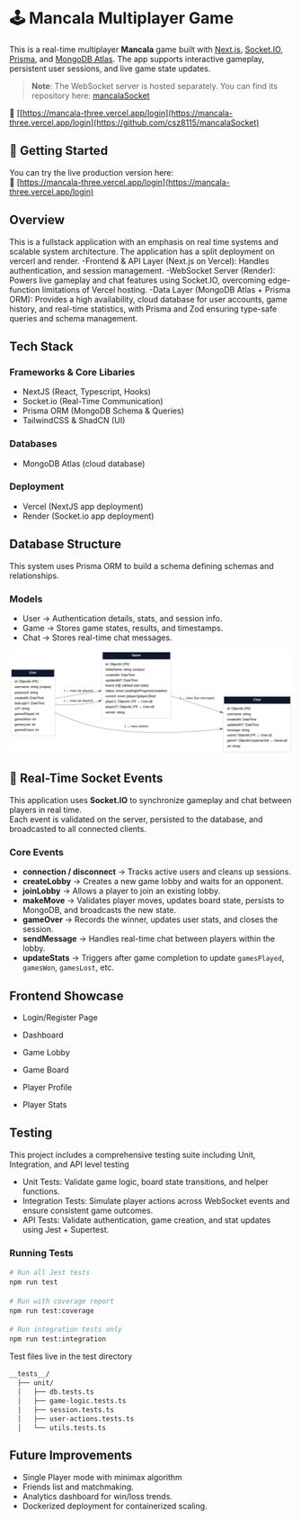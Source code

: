 # 🕹️ Mancala Multiplayer Game

This is a real-time multiplayer **Mancala** game built with [Next.js](https://nextjs.org), [Socket.IO](https://socket.io/), [Prisma](https://www.prisma.io/), and [MongoDB Atlas](https://www.mongodb.com/atlas). The app supports interactive gameplay, persistent user sessions, and live game state updates.

> **Note**: The WebSocket server is hosted separately. You can find its repository here: [mancalaSocket](https://github.com/csz8115/mancalaSocket)

🔗 [[https://mancala-three.vercel.app/login](https://mancala-three.vercel.app/login](https://github.com/csz8115/mancalaSocket)

## 🚀 Getting Started

You can try the live production version here:  
🔗 [https://mancala-three.vercel.app/login](https://mancala-three.vercel.app/login)

## Overview

This is a fullstack application with an emphasis on real time systems and scalable system architecture.
The application has a split deployment on vercerl and render.
-Frontend & API Layer (Next.js on Vercel): Handles authentication, and session management.
-WebSocket Server (Render): Powers live gameplay and chat features using Socket.IO, overcoming edge-function limitations of Vercel hosting.
-Data Layer (MongoDB Atlas + Prisma ORM): Provides a high availability, cloud database for user accounts, game history, and real-time statistics, with Prisma and Zod ensuring type-safe queries and schema management.

## Tech Stack 

### Frameworks & Core Libaries
- NextJS (React, Typescript, Hooks)
- Socket.io (Real-Time Communication)
- Prisma ORM (MongoDB Schema & Queries)
- TailwindCSS & ShadCN (UI)

### Databases
- MongoDB Atlas (cloud database)

### Deployment
- Vercel (NextJS app deployment)
- Render (Socket.io app deployment)

## Database Structure

This system uses Prisma ORM to build a schema defining schemas and relationships.

### Models

- User → Authentication details, stats, and session info.
- Game → Stores game states, results, and timestamps.
- Chat → Stores real-time chat messages.

![Mancala ERD](./src/img/mancala_erd.png)

## 🔌 Real-Time Socket Events

This application uses **Socket.IO** to synchronize gameplay and chat between players in real time.  
Each event is validated on the server, persisted to the database, and broadcasted to all connected clients.

### Core Events

- **connection / disconnect** → Tracks active users and cleans up sessions.  
- **createLobby** → Creates a new game lobby and waits for an opponent.  
- **joinLobby** → Allows a player to join an existing lobby.  
- **makeMove** → Validates player moves, updates board state, persists to MongoDB, and broadcasts the new state.  
- **gameOver** → Records the winner, updates user stats, and closes the session.  
- **sendMessage** → Handles real-time chat between players within the lobby.  
- **updateStats** → Triggers after game completion to update `gamesPlayed`, `gamesWon`, `gamesLost`, etc.  

## Frontend Showcase

- Login/Register Page

- Dashboard

- Game Lobby 

- Game Board

- Player Profile

- Player Stats

## Testing

This project includes a comprehensive testing suite including Unit, Integration, and API level testing
- Unit Tests: Validate game logic, board state transitions, and helper functions.
- Integration Tests: Simulate player actions across WebSocket events and ensure consistent game outcomes.
- API Tests: Validate authentication, game creation, and stat updates using Jest + Supertest.

### Running Tests

```bash
# Run all Jest tests
npm run test

# Run with coverage report
npm run test:coverage

# Run integration tests only
npm run test:integration

```

Test files live in the test directory 
```text
__tests__/
  ├── unit/
  │   ├── db.tests.ts
  │   ├── game-logic.tests.ts
  │   ├── session.tests.ts
  │   ├── user-actions.tests.ts
  │   └── utils.tests.ts
```
  
## Future Improvements

- Single Player mode with minimax algorithm
- Friends list and matchmaking.
- Analytics dashboard for win/loss trends.
- Dockerized deployment for containerized scaling.

